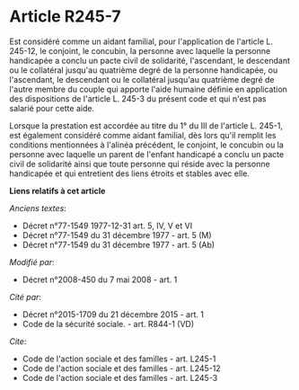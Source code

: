# Article R245-7

Est considéré comme un aidant familial, pour l'application de l'article L. 245-12, le conjoint, le concubin, la personne avec
laquelle la personne handicapée a conclu un pacte civil de solidarité, l'ascendant, le descendant ou le collatéral jusqu'au
quatrième degré de la personne handicapée, ou l'ascendant, le descendant ou le collatéral jusqu'au quatrième degré de l'autre
membre du couple qui apporte l'aide humaine définie en application des dispositions de l'article L. 245-3 du présent code et
qui n'est pas salarié pour cette aide. 

Lorsque la prestation est accordée au titre du 1° du III de l'article L. 245-1, est également considéré comme aidant
familial, dès lors qu'il remplit les conditions mentionnées à l'alinéa précédent, le conjoint, le concubin ou la personne
avec laquelle un parent de l'enfant handicapé a conclu un pacte civil de solidarité ainsi que toute personne qui réside avec
la personne handicapée et qui entretient des liens étroits et stables avec elle.

**Liens relatifs à cet article**

_Anciens textes_:

  - Décret n°77-1549 1977-12-31 art. 5, IV, V et VI
  - Décret n°77-1549 du 31 décembre 1977 - art. 5 (M)
  - Décret n°77-1549 du 31 décembre 1977 - art. 5 (Ab)

_Modifié par_:

  - Décret n°2008-450 du 7 mai 2008 - art. 1

_Cité par_:

  - Décret n°2015-1709 du 21 décembre 2015 - art. 1
  - Code de la sécurité sociale. - art. R844-1 (VD)

_Cite_:

  - Code de l'action sociale et des familles - art. L245-1
  - Code de l'action sociale et des familles - art. L245-12
  - Code de l'action sociale et des familles - art. L245-3
